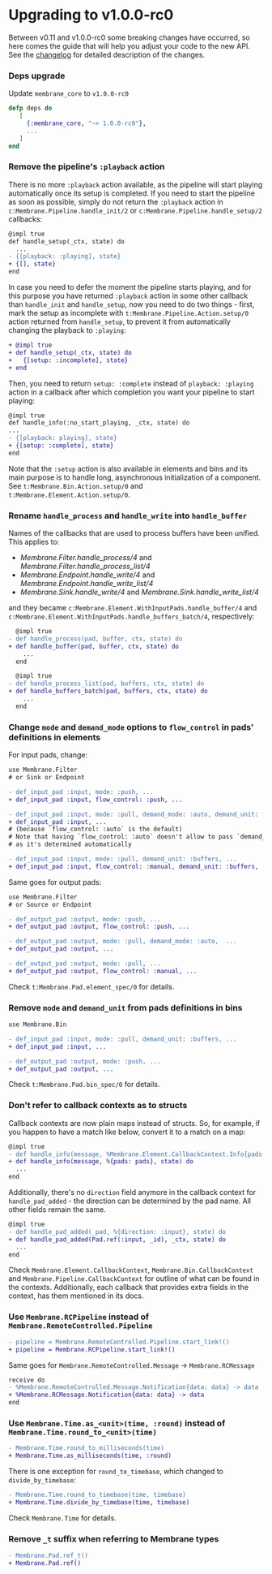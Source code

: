 # Upgrading to v1.0.0-rc0

Between v0.11 and v1.0.0-rc0 some breaking changes have occurred, so here comes the guide that will help you adjust your code to the new API. See the [changelog](https://github.com/membraneframework/membrane_core/releases/tag/v1.0.0-rc0) for detailed description of the changes.

### Deps upgrade

Update `membrane_core` to `v1.0.0-rc0`
```elixir 
defp deps do
   [
     {:membrane_core, "~> 1.0.0-rc0"},
     ...
   ]
end
```

### Remove the pipeline's `:playback` action

There is no more `:playback` action available, as the pipeline will start playing automatically once its setup is completed.
If you need to start the pipeline as soon as possible, simply do not return the `:playback` action in `c:Membrane.Pipeline.handle_init/2` or `c:Membrane.Pipeline.handle_setup/2` callbacks:
```diff
@impl true
def handle_setup(_ctx, state) do
  ...
- {[playback: :playing], state}
+ {[], state}
end
```
In case you need to defer the moment the pipeline starts playing, and for this purpose you have returned `:playback` action in some other callback than `handle_init` and `handle_setup`, now you need to do two things - first, mark the setup as incomplete with `t:Membrane.Pipeline.Action.setup/0` action returned from `handle_setup`, to prevent it from automatically changing the playback to `:playing`:

```diff
+ @impl true
+ def handle_setup(_ctx, state) do
+   {[setup: :incomplete], state}
+ end
```

Then, you need to return `setup: :complete` instead of `playback: :playing` action in a callback after which completion you want your pipeline to start playing:
```diff
@impl true
def handle_info(:no_start_playing, _ctx, state) do
...
- {[playback: playing], state}
+ {[setup: :complete], state}
end
```

Note that the `:setup` action is also available in elements and bins and its main purpose is to handle long, asynchronous initialization of a component. See `t:Membrane.Bin.Action.setup/0` and `t:Membrane.Element.Action.setup/0`.

### Rename `handle_process` and `handle_write` into `handle_buffer`

Names of the callbacks that are used to process buffers have been unified. This applies to:
* _Membrane.Filter.handle_process/4_ and _Membrane.Filter.handle_process_list/4_
* _Membrane.Endpoint.handle_write/4_ and _Membrane.Endpoint.handle_write_list/4_
* _Membrane.Sink.handle_write/4_ and _Membrane.Sink.handle_write_list/4_

and they became `c:Membrane.Element.WithInputPads.handle_buffer/4` and `c:Membrane.Element.WithInputPads.handle_buffers_batch/4`, respectively:

```diff
  @impl true
- def handle_process(pad, buffer, ctx, state) do
+ def handle_buffer(pad, buffer, ctx, state) do
    ...
  end
```

```diff
  @impl true
- def handle_process_list(pad, buffers, ctx, state) do
+ def handle_buffers_batch(pad, buffers, ctx, state) do
    ...
  end
```

### Change `mode` and `demand_mode` options to `flow_control` in pads' definitions in elements

For input pads, change:

```diff
use Membrane.Filter
# or Sink or Endpoint

- def_input_pad :input, mode: :push, ...
+ def_input_pad :input, flow_control: :push, ...

- def_input_pad :input, mode: :pull, demand_mode: :auto, demand_unit: :buffers, ...
+ def_input_pad :input, ...
# (because `flow_control: :auto` is the default)
# Note that having `flow_control: :auto` doesn't allow to pass `demand_unit`,
# as it's determined automatically

- def_input_pad :input, mode: :pull, demand_unit: :buffers, ...
+ def_input_pad :input, flow_control: :manual, demand_unit: :buffers, ...
```

Same goes for output pads:

```diff
use Membrane.Filter
# or Source or Endpoint

- def_output_pad :output, mode: :push, ...
+ def_output_pad :output, flow_control: :push, ...

- def_output_pad :output, mode: :pull, demand_mode: :auto,  ...
+ def_output_pad :output, ...

- def_output_pad :output, mode: :pull, ...
+ def_output_pad :output, flow_control: :manual, ...
```

Check `t:Membrane.Pad.element_spec/0` for details.

### Remove `mode` and `demand_unit` from pads definitions in bins

```diff
use Membrane.Bin

- def_input_pad :input, mode: :pull, demand_unit: :buffers, ...
+ def_input_pad :input, ...

- def_output_pad :output, mode: :push, ...
+ def_output_pad :output, ...
```

Check `t:Membrane.Pad.bin_spec/0` for details.

### Don't refer to callback contexts as to structs

Callback contexts are now plain maps instead of structs. So, for example, if you happen to have a match like below, convert it to a match on a map:

```diff
@impl true
- def handle_info(message, %Membrane.Element.CallbackContext.Info{pads: pads}, state) do
+ def handle_info(message, %{pads: pads}, state) do
  ...
end
```

Additionally, there's no `direction` field anymore in the callback context for `handle_pad_added` - the direction can be determined by the pad name. All other fields remain the same.

```diff
@impl true
- def handle_pad_added(_pad, %{direction: :input}, state) do
+ def handle_pad_added(Pad.ref(:input, _id), _ctx, state) do
  ...
end
```

Check `Membrane.Element.CallbackContext`, `Membrane.Bin.CallbackContext` and `Membrane.Pipeline.CallbackContext` for outline of what can be found in the contexts. Additionally, each callback that provides extra fields in the context, has them mentioned in its docs.

### Use `Membrane.RCPipeline` instead of `Membrane.RemoteControlled.Pipeline`

```diff
- pipeline = Membrane.RemoteControlled.Pipeline.start_link!()
+ pipeline = Membrane.RCPipeline.start_link!()
```

Same goes for `Membrane.RemoteControlled.Message` -> `Membrane.RCMessage`

```diff
receive do
- %Membrane.RemoteControlled.Message.Notification{data: data} -> data
+ %Membrane.RCMessage.Notification{data: data} -> data
end
```

### Use `Membrane.Time.as_<unit>(time, :round)` instead of `Membrane.Time.round_to_<unit>(time)`

```diff
- Membrane.Time.round_to_milliseconds(time)
+ Membrane.Time.as_milliseconds(time, :round)
```

There is one exception for `round_to_timebase`, which changed to `divide_by_timebase`:
```diff
- Membrane.Time.round_to_timebase(time, timebase)
+ Membrane.Time.divide_by_timebase(time, timebase)
```

Check `Membrane.Time` for details.

### Remove `_t` suffix when referring to Membrane types

```diff
- Membrane.Pad.ref_t()
+ Membrane.Pad.ref()
```
